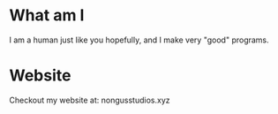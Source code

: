 # What am I
I am a human just like you hopefully, and I make very "good" programs.
# Website
Checkout my website at: nongusstudios.xyz
